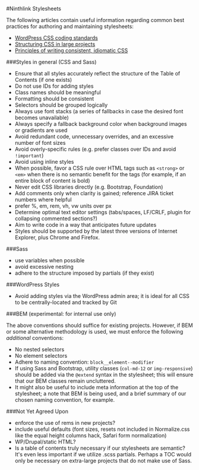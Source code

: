 #Ninthlink Stylesheets

The following articles contain useful information regarding common best practices for authoring and maintaining stylesheets:

* [WordPress CSS coding standards](https://make.wordpress.org/core/handbook/best-practices/coding-standards/css/)
* [Structuring CSS in large projects](https://medium.com/peergrade-io/structuring-css-in-large-projects-37f1695f5ec8#.7f42jl9ke)
* [Principles of writing consistent, idiomatic CSS](https://github.com/necolas/idiomatic-css)

###Styles in general (CSS and Sass)

* Ensure that all styles accurately reflect the structure of the Table of Contents (if one exists)
* Do not use IDs for adding styles
* Class names should be meaningful
* Formatting should be consistent
* Selectors should be grouped logically
* Always use font stacks (a series of fallbacks in case the desired font becomes unavailable)
* Always specify a fallback background color when background images or gradients are used
* Avoid redundant code, unnecessary overrides, and an excessive number of font sizes
* Avoid overly-specific rules (e.g. prefer classes over IDs and avoid `!important`)
* Avoid using inline styles
* When possible, favor a CSS rule over HTML tags such as `<strong>` or `<em>` when there is no semantic benefit for the tags (for example, if an entire block of content is bold)
* Never edit CSS libraries directly (e.g. Bootstrap, Foundation)
* Add comments only when clarity is gained; reference JIRA ticket numbers where helpful
* prefer %, em, rem, vh, vw units over px
* Determine optimal text editor settings (tabs/spaces, LF/CRLF, plugin for collapsing commented sections?)
* Aim to write code in a way that anticipates future updates
* Styles should be supported by the latest three versions of Internet Explorer, plus Chrome and Firefox.

###Sass
* use variables when possible
* avoid excessive nesting
* adhere to the structure imposed by partials (if they exist)

###WordPress Styles
* Avoid adding styles via the WordPress admin area; it is ideal for all CSS to be centrally-located and tracked by Git

###BEM (experimental: for internal use only)

The above conventions should suffice for existing projects. However, if BEM or some alternative methodology is used, we must enforce the following *additional* conventions:

* No nested selectors
* No element selectors
* Adhere to naming convention: `block__element--modifier`
* If using Sass and Bootstrap, utility classes (`col-md-12` or `img-responsive`) should be added via the `@extend` syntax in the stylesheet; this will ensure that our BEM classes remain uncluttered.
* It might also be useful to include meta information at the top of the stylesheet; a note that BEM is being used, and a brief summary of our chosen naming convention, for example.

###Not Yet Agreed Upon
* enforce the use of rems in new projects?
* include useful defaults (font sizes, resets not included in Normalize.css like the equal height columns hack, Safari form normalization)
* WP/Drupal/static HTML?
* Is a table of contents truly necessary if our stylesheets are semantic? It's even less important if we utilize .scss partials. Perhaps a TOC would only be necessary on extra-large projects that do not make use of Sass.
